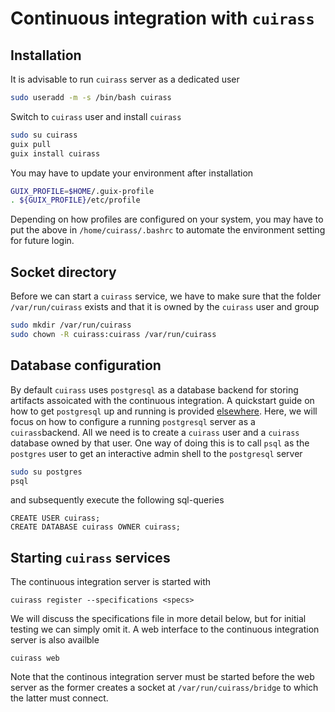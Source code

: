 # Continuous integration with `cuirass`


## Installation
It is advisable to run `cuirass` server as a dedicated user
```bash
sudo useradd -m -s /bin/bash cuirass
```
Switch to `cuirass` user and install `cuirass`
```bash
sudo su cuirass
guix pull
guix install cuirass
```
You may have to update your environment after installation
```bash
GUIX_PROFILE=$HOME/.guix-profile
. ${GUIX_PROFILE}/etc/profile
```
Depending on how profiles are configured on your system, you may have to put the above in
`/home/cuirass/.bashrc` to automate the environment setting for future login.


## Socket directory
Before we can start a `cuirass` service, we have to make sure that the folder `/var/run/cuirass` exists
and that it is owned by the `cuirass` user and group
```bash
sudo mkdir /var/run/cuirass
sudo chown -R cuirass:cuirass /var/run/cuirass
```

## Database configuration
By default `cuirass` uses `postgresql` as a database backend for storing artifacts assoicated
with the continuous integration. A quickstart guide on how to get `postgresql` up and running is
provided [elsewhere](postgresql.md). Here, we will focus on how to configure a running `postgresql`
server as a `cuirass`backend. All we need is to create a `cuirass` user and a `cuirass` database
owned by that user. One way of doing this is to call `psql` as the `postgres` user to get an
interactive admin shell to the `postgresql` server
```bash
sudo su postgres
psql
```
and subsequently execute the following sql-queries
```
CREATE USER cuirass;
CREATE DATABASE cuirass OWNER cuirass;
```

## Starting `cuirass` services
The continuous integration server is started with
```
cuirass register --specifications <specs>
```
We will discuss the specifications file in more detail below, but for initial testing we can
simply omit it. A web interface to the continuous integration server is also availble
```
cuirass web
```
Note that the continous integration server must be started before the web server as the 
former creates a socket at `/var/run/cuirass/bridge` to which the latter must connect. 

